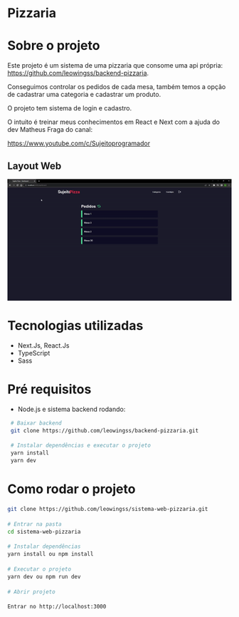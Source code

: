 # Pizzaria

# Sobre o projeto

 Este projeto é um sistema de uma pizzaria que consome uma api própria: <https://github.com/leowingss/backend-pizzaria>.

 Conseguimos controlar os pedidos de cada mesa, também temos a opção de cadastrar uma categoria e cadastrar um produto.

 O projeto tem sistema de login e cadastro.

 O intuito é treinar meus conhecimentos em React e Next com a ajuda do dev Matheus Fraga do canal: 

 <https://www.youtube.com/c/Sujeitoprogramador>


## Layout Web 

<div style="display: flex; flex-wrap: wrap;">
<img src="./src/assets/pizzaria.gif">

</div>



# Tecnologias utilizadas 

- Next.Js, React.Js
- TypeScript
- Sass

# Pré requisitos

 - Node.js e sistema backend rodando: 

```bash
 # Baixar backend
 git clone https://github.com/leowingss/backend-pizzaria.git

 # Instalar dependências e executar o projeto
 yarn install 
 yarn dev
```


# Como rodar o projeto

```bash 
git clone https://github.com/leowingss/sistema-web-pizzaria.git

# Entrar na pasta
cd sistema-web-pizzaria

# Instalar dependências
yarn install ou npm install

# Executar o projeto
yarn dev ou npm run dev

# Abrir projeto

Entrar no http://localhost:3000

``` 
